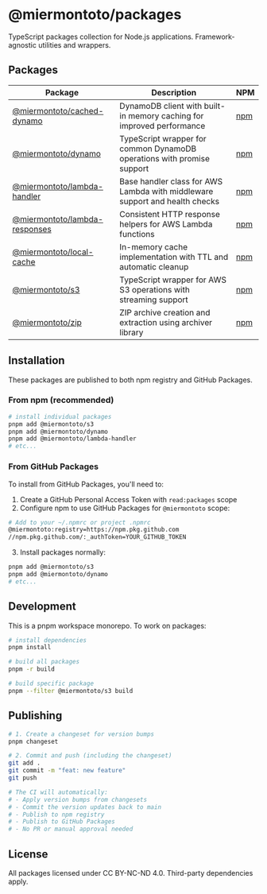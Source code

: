 # @miermontoto/packages

TypeScript packages collection for Node.js applications. Framework-agnostic utilities and wrappers.

## Packages

| Package | Description | NPM |
|---------|-------------|-----|
| [@miermontoto/cached-dynamo](./packages/cached-dynamo) | DynamoDB client with built-in memory caching for improved performance | [npm](https://www.npmjs.com/package/@miermontoto/cached-dynamo) |
| [@miermontoto/dynamo](./packages/dynamo) | TypeScript wrapper for common DynamoDB operations with promise support | [npm](https://www.npmjs.com/package/@miermontoto/dynamo) |
| [@miermontoto/lambda-handler](./packages/lambda-handler) | Base handler class for AWS Lambda with middleware support and health checks | [npm](https://www.npmjs.com/package/@miermontoto/lambda-handler) |
| [@miermontoto/lambda-responses](./packages/lambda-responses) | Consistent HTTP response helpers for AWS Lambda functions | [npm](https://www.npmjs.com/package/@miermontoto/lambda-responses) |
| [@miermontoto/local-cache](./packages/local-cache) | In-memory cache implementation with TTL and automatic cleanup | [npm](https://www.npmjs.com/package/@miermontoto/local-cache) |
| [@miermontoto/s3](./packages/s3) | TypeScript wrapper for AWS S3 operations with streaming support | [npm](https://www.npmjs.com/package/@miermontoto/s3) |
| [@miermontoto/zip](./packages/zip) | ZIP archive creation and extraction using archiver library | [npm](https://www.npmjs.com/package/@miermontoto/zip) |

## Installation

These packages are published to both npm registry and GitHub Packages.

### From npm (recommended)

```bash
# install individual packages
pnpm add @miermontoto/s3
pnpm add @miermontoto/dynamo
pnpm add @miermontoto/lambda-handler
# etc...
```

### From GitHub Packages

To install from GitHub Packages, you'll need to:

1. Create a GitHub Personal Access Token with `read:packages` scope
2. Configure npm to use GitHub Packages for `@miermontoto` scope:

```bash
# Add to your ~/.npmrc or project .npmrc
@miermontoto:registry=https://npm.pkg.github.com
//npm.pkg.github.com/:_authToken=YOUR_GITHUB_TOKEN
```

3. Install packages normally:

```bash
pnpm add @miermontoto/s3
pnpm add @miermontoto/dynamo
# etc...
```

## Development

This is a pnpm workspace monorepo. To work on packages:

```bash
# install dependencies
pnpm install

# build all packages
pnpm -r build

# build specific package
pnpm --filter @miermontoto/s3 build
```

## Publishing

```bash
# 1. Create a changeset for version bumps
pnpm changeset

# 2. Commit and push (including the changeset)
git add .
git commit -m "feat: new feature"
git push

# The CI will automatically:
# - Apply version bumps from changesets
# - Commit the version updates back to main
# - Publish to npm registry
# - Publish to GitHub Packages
# - No PR or manual approval needed
```

## License

All packages licensed under CC BY-NC-ND 4.0. Third-party dependencies apply.
